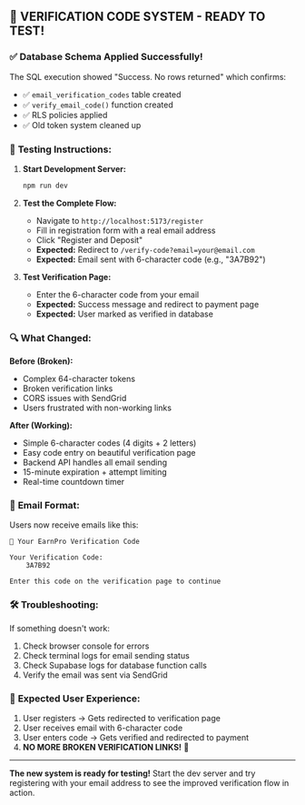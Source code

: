 ## 🎉 **VERIFICATION CODE SYSTEM - READY TO TEST!**

### ✅ **Database Schema Applied Successfully!**

The SQL execution showed "Success. No rows returned" which confirms:
- ✅ `email_verification_codes` table created
- ✅ `verify_email_code()` function created  
- ✅ RLS policies applied
- ✅ Old token system cleaned up

### 🧪 **Testing Instructions:**

1. **Start Development Server:**
   ```bash
   npm run dev
   ```

2. **Test the Complete Flow:**
   - Navigate to `http://localhost:5173/register`
   - Fill in registration form with a real email address
   - Click "Register and Deposit"
   - **Expected:** Redirect to `/verify-code?email=your@email.com`
   - **Expected:** Email sent with 6-character code (e.g., "3A7B92")

3. **Test Verification Page:**
   - Enter the 6-character code from your email
   - **Expected:** Success message and redirect to payment page
   - **Expected:** User marked as verified in database

### 🔍 **What Changed:**

**Before (Broken):**
- Complex 64-character tokens
- Broken verification links
- CORS issues with SendGrid
- Users frustrated with non-working links

**After (Working):**
- Simple 6-character codes (4 digits + 2 letters)
- Easy code entry on beautiful verification page
- Backend API handles all email sending
- 15-minute expiration + attempt limiting
- Real-time countdown timer

### 📧 **Email Format:**
Users now receive emails like this:
```
🔐 Your EarnPro Verification Code

Your Verification Code:
    3A7B92

Enter this code on the verification page to continue
```

### 🛠️ **Troubleshooting:**

If something doesn't work:
1. Check browser console for errors
2. Check terminal logs for email sending status  
3. Check Supabase logs for database function calls
4. Verify the email was sent via SendGrid

### 🎯 **Expected User Experience:**

1. User registers → Gets redirected to verification page
2. User receives email with 6-character code
3. User enters code → Gets verified and redirected to payment
4. **NO MORE BROKEN VERIFICATION LINKS!** 🎉

---

**The new system is ready for testing!** Start the dev server and try registering with your email address to see the improved verification flow in action.
